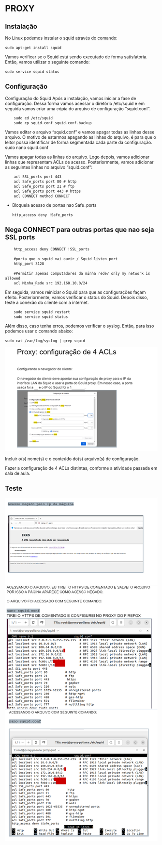 # PROXY

## Instalação
No Linux podemos instalar o squid através do comando:

`sudo apt-get install squid`

Vamos verificar se o Squid está sendo executado de forma satisfatória. Então, vamos utilizar o seguinte comando: 
   
`sudo service squid status`


## Configuração

Configuração do Squid
Após a instalação, vamos iniciar a fase de configuração. Dessa forma vamos acessar o diretório  /etc/squid e em seguida vamos criar uma cópia do arquivo de configuração “squid.conf”.
```
    sudo cd /etc/squid 
    sudo cp squid.conf squid.conf.backup

```

Vamos editar o arquivo “squid.conf” e vamos apagar todas as linhas desse arquivo. O motivo de estarmos apagando as linhas do arquivo, é para que o leitor possa identificar de forma segmentada cada parte da configuração.
sudo nano squid.conf

Vamos apagar todas as linhas do arquivo. Logo depois, vamos adicionar linhas que representam ACLs de acesso.
Posteriormente, vamos adicionar as seguintes linhas no arquivo “squid.conf”:
```
    acl SSL_ports port 443
    acl Safe_ports port 80 # http
    acl Safe_ports port 21 # ftp
    acl Safe_ports port 443 # https
    acl CONNECT method CONNECT
```

 - Bloqueia acesso de portas nao Safe_ports

    `http_access deny !Safe_ports`

## Nega CONNECT para outras portas que nao seja SSL ports
```
    http_access deny CONNECT !SSL_ports

    #porta que o squid vai ouvir / Squid listen port
    http_port 3128

    #Permitir apenas computadores da minha rede/ only my network is allowed
    acl Minha_Rede src 192.168.10.0/24
```

Em seguida, vamos reiniciar o Squid para que as configurações façam efeito. Posteriormente, vamos verificar o status do Squid. Depois disso, teste a conexão do cliente com a internet.
```
    sudo service squid restart
    sudo service squid status
```

Além disso, caso tenha erros, podemos verificar o syslog. Então, para isso podemos usar o comando abaixo:

`sudo cat /var/log/syslog | grep squid`

![Configurar](../images/proxy1.png)


Incluir o(s) nome(s) e o conteúdo do(s) arquivo(s) de configuração.

Fazer a configuração de 4 ACLs distintas, conforme a atividade passada em sala de aula.

## Teste
![Acesso Negado](https://github.com/PolianaR/asa-2023-2-2bim/blob/main/acessoneg1.png)
![Acesso negado2](https://github.com/PolianaR/asa-2023-2-2bim/blob/main/negado2.png)
![Arquivo squid](https://github.com/PolianaR/asa-2023-2-2bim/blob/main/squid.conf.png)

